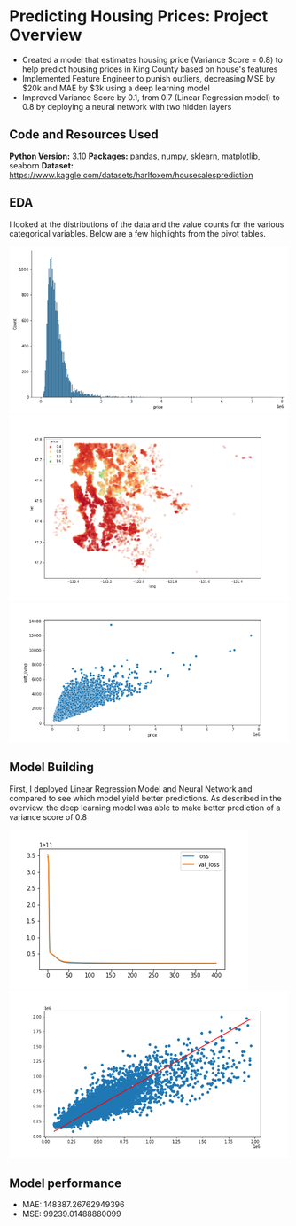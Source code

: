 # Predicting Housing Prices: Project Overview 
* Created a model that estimates housing price (Variance Score = 0.8) to help predict housing prices in King County based on house's features
* Implemented Feature Engineer to punish outliers, decreasing MSE by $20k and MAE by $3k using a deep learning model
* Improved Variance Score by 0.1, from 0.7 (Linear Regression model) to 0.8 by deploying a neural network with two hidden layers

## Code and Resources Used 
**Python Version:** 3.10
**Packages:** pandas, numpy, sklearn, matplotlib, seaborn
**Dataset:** https://www.kaggle.com/datasets/harlfoxem/housesalesprediction  

## EDA
I looked at the distributions of the data and the value counts for the various categorical variables. Below are a few highlights from the pivot tables. 

![alt text](https://github.com/ahnngo/Predicting-House-Prices-in-King-County-USA/blob/master/price_distribution.png)
![alt text](https://github.com/ahnngo/Predicting-House-Prices-in-King-County-USA/blob/master/geographical.png)
![alt text](https://github.com/ahnngo/Predicting-House-Prices-in-King-County-USA/blob/master/price_sqftliving.png)

## Model Building 

First, I deployed Linear Regression Model and Neural Network and compared to see which model yield better predictions. As described in the overview, the deep learning model was able to make better prediction of a variance score of 0.8

![alt text](https://github.com/ahnngo/Predicting-House-Prices-in-King-County-USA/blob/master/losses.png)
![alt text](https://github.com/ahnngo/Predicting-House-Prices-in-King-County-USA/blob/master/y_test_predictions.png)

## Model performance
* MAE: 148387.26762949396
* MSE: 99239.01488880099

